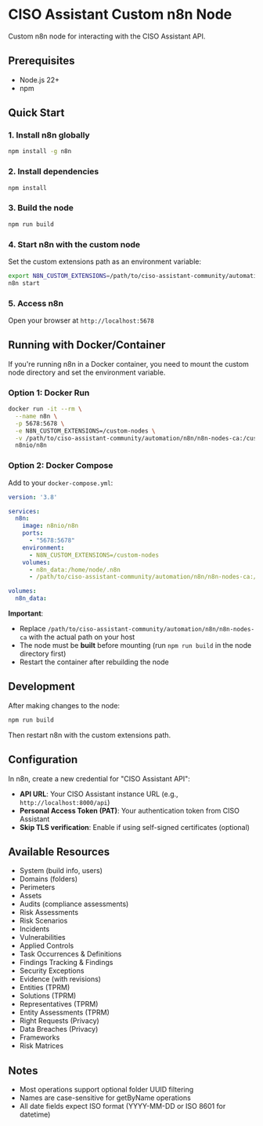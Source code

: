 # CISO Assistant Custom n8n Node

Custom n8n node for interacting with the CISO Assistant API.

## Prerequisites

- Node.js 22+
- npm

## Quick Start

### 1. Install n8n globally

```bash
npm install -g n8n
```

### 2. Install dependencies

```bash
npm install
```

### 3. Build the node

```bash
npm run build
```

### 4. Start n8n with the custom node

Set the custom extensions path as an environment variable:

```bash
export N8N_CUSTOM_EXTENSIONS=/path/to/ciso-assistant-community/automation/n8n/n8n-nodes-ca
n8n start
```

### 5. Access n8n

Open your browser at `http://localhost:5678`

## Running with Docker/Container

If you're running n8n in a Docker container, you need to mount the custom node directory and set the environment variable.

### Option 1: Docker Run

```bash
docker run -it --rm \
  --name n8n \
  -p 5678:5678 \
  -e N8N_CUSTOM_EXTENSIONS=/custom-nodes \
  -v /path/to/ciso-assistant-community/automation/n8n/n8n-nodes-ca:/custom-nodes \
  n8nio/n8n
```

### Option 2: Docker Compose

Add to your `docker-compose.yml`:

```yaml
version: '3.8'

services:
  n8n:
    image: n8nio/n8n
    ports:
      - "5678:5678"
    environment:
      - N8N_CUSTOM_EXTENSIONS=/custom-nodes
    volumes:
      - n8n_data:/home/node/.n8n
      - /path/to/ciso-assistant-community/automation/n8n/n8n-nodes-ca:/custom-nodes:ro

volumes:
  n8n_data:
```

**Important**:
- Replace `/path/to/ciso-assistant-community/automation/n8n/n8n-nodes-ca` with the actual path on your host
- The node must be **built** before mounting (run `npm run build` in the node directory first)
- Restart the container after rebuilding the node

## Development

After making changes to the node:

```bash
npm run build
```

Then restart n8n with the custom extensions path.

## Configuration

In n8n, create a new credential for "CISO Assistant API":
- **API URL**: Your CISO Assistant instance URL (e.g., `http://localhost:8000/api`)
- **Personal Access Token (PAT)**: Your authentication token from CISO Assistant
- **Skip TLS verification**: Enable if using self-signed certificates (optional)

## Available Resources

- System (build info, users)
- Domains (folders)
- Perimeters
- Assets
- Audits (compliance assessments)
- Risk Assessments
- Risk Scenarios
- Incidents
- Vulnerabilities
- Applied Controls
- Task Occurrences & Definitions
- Findings Tracking & Findings
- Security Exceptions
- Evidence (with revisions)
- Entities (TPRM)
- Solutions (TPRM)
- Representatives (TPRM)
- Entity Assessments (TPRM)
- Right Requests (Privacy)
- Data Breaches (Privacy)
- Frameworks
- Risk Matrices

## Notes

- Most operations support optional folder UUID filtering
- Names are case-sensitive for getByName operations
- All date fields expect ISO format (YYYY-MM-DD or ISO 8601 for datetime)

